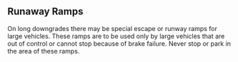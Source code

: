 ## Runaway Ramps
On long downgrades there may be special escape or runway ramps for large vehicles. These ramps are to be used only by large vehicles that are out of control or cannot stop because of brake failure. Never stop or park in the area of these ramps.